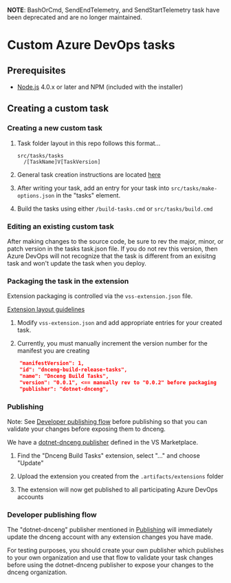 **NOTE**: BashOrCmd, SendEndTelemetry, and SendStartTelemetry task have been deprecated and are no longer maintained. 

# Custom Azure DevOps tasks

## Prerequisites

- [Node.js](http://nodejs.org) 4.0.x or later and NPM (included with the installer)

## Creating a custom task

### Creating a new custom task

1. Task folder layout in this repo follows this format...

    ```text
    src/tasks/tasks
      /[TaskName]V[TaskVersion]
    ```

2. General task creation instructions are located [here](https://docs.microsoft.com/en-us/azure/devops/extend/develop/add-build-task?view=vsts#step-1-create-the-custom-task)

3. After writing your task, add an entry for your task into `src/tasks/make-options.json` in the "tasks" element.

4. Build the tasks using either `/build-tasks.cmd` or `src/tasks/build.cmd`

### Editing an existing custom task

After making changes to the source code, be sure to rev the major, minor, or patch version in the tasks task.json file.  If you do not rev this version, then Azure DevOps will not recognize that the task is different from an exisitng task and won't update the task when you deploy.

### Packaging the task in the extension

Extension packaging is controlled via the `vss-extension.json` file.

[Extension layout guidelines](https://docs.microsoft.com/en-us/azure/devops/extend/develop/integrate-build-task?view=vsts#multiple-version-layout)

1. Modify `vss-extension.json` and add appropriate entries for your created task.

2. Currently, you must manually increment the version number for the manifest you are creating

```json
    "manifestVersion": 1,
    "id": "dnceng-build-release-tasks",
    "name": "Dnceng Build Tasks",
    "version": "0.0.1", <== manually rev to "0.0.2" before packaging
    "publisher": "dotnet-dnceng",
```

### Publishing

Note: See [Developer publishing flow](#developer-publishing-flow) before publishing so that you can validate your changes before exposing them to dnceng.

We have a [dotnet-dnceng publisher](https://marketplace.visualstudio.com/manage/publishers/dotnet-dnceng) defined in the VS Marketplace.

1. Find the "Dnceng Build Tasks" extension, select "..." and choose "Update"

2. Upload the extension you created from the `.artifacts/extensions` folder

3. The extension will now get published to all participating Azure DevOps accounts

### Developer publishing flow

The "dotnet-dnceng" publisher mentioned in [Publishing](#publishing) will immediately update the dnceng account with any extension changes you have made.

For testing purposes, you should create your own publisher which publishes to your own organization and use that flow to validate your task changes before using the dotnet-dnceng publisher to expose your changes to the dnceng organization.
